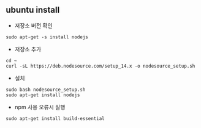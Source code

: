 ## ubuntu install
- 저장소 버전 확인
```command
sudo apt-get -s install nodejs
```

- 저장소 추가
```shell
cd ~
curl -sL https://deb.nodesource.com/setup_14.x -o nodesource_setup.sh
```

- 설치
```shell
sudo bash nodesource_setup.sh 
sudo apt-get install nodejs
```

- npm 사용 오류시 실행
```shell
sudo apt-get install build-essential
```